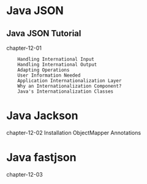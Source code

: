# Java JSON


## Java JSON Tutorial
chapter-12-01

		Handling International Input
		Handling International Output
		Adapting Operations
		User Information Needed
		Application Internationalization Layer
		Why an Internationalization Component?
		Java's Internationalization Classes

# Java Jackson
chapter-12-02
		Installation
		ObjectMapper
		Annotations


# Java fastjson
chapter-12-03

